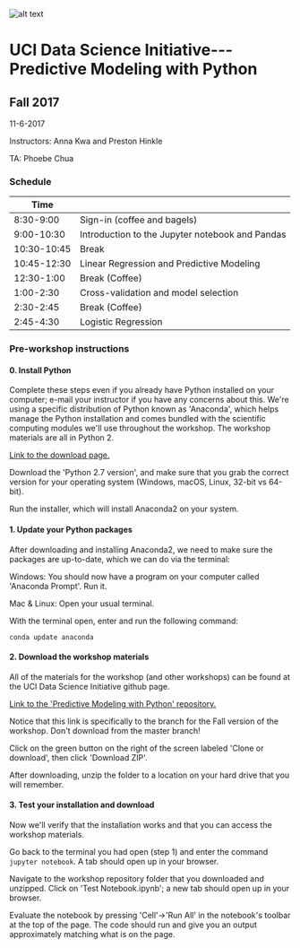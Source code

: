 ![alt text](http://datascience.uci.edu/wp-content/uploads/sites/2/2014/09/data_science_logo_with_image1.png 'UCI_data_science')

# UCI Data Science Initiative---Predictive Modeling with Python
## Fall 2017
11-6-2017

Instructors: Anna Kwa and Preston Hinkle

TA: Phoebe Chua

### Schedule


| Time        |                                                                   |
|-------------|-------------------------------------------------------------------|
| 8:30-9:00   | Sign-in (coffee and bagels)                                       |
| 9:00-10:30  | Introduction to the Jupyter notebook and Pandas                   |
| 10:30-10:45 | Break                                                             |
| 10:45-12:30 | Linear Regression and Predictive Modeling                         |
| 12:30-1:00  | Break (Coffee)                                                    |
| 1:00-2:30   | Cross-validation and model selection |
| 2:30-2:45   | Break (Coffee)                                                    |
| 2:45-4:30   | Logistic Regression                                               |


### Pre-workshop instructions

#### 0. Install Python

Complete these steps even if you already have Python installed on your computer; e-mail your instructor if you have any concerns about this. We're using a specific distribution of Python known as 'Anaconda', which helps manage the Python installation and comes bundled with the scientific computing modules we'll use throughout the workshop. The workshop materials are all in Python 2.

[Link to the download page.](https://www.anaconda.com/download)

Download the 'Python 2.7 version', and make sure that you grab the correct version for your operating system (Windows, macOS, Linux, 32-bit vs 64-bit).

Run the installer, which will install Anaconda2 on your system.

#### 1. Update your Python packages

After downloading and installing Anaconda2, we need to make sure the packages are up-to-date, which we can do via the terminal:

Windows: You should now have a program on your computer called 'Anaconda Prompt'. Run it.

Mac & Linux: Open your usual terminal.

With the terminal open, enter and run the following command:

    conda update anaconda

#### 2. Download the workshop materials

All of the materials for the workshop (and other workshops) can be found at the UCI Data Science Initiative github page.

[Link to the 'Predictive Modeling with Python' repository.](https://github.com/UCIDataScienceInitiative/PredictiveModeling_withPython/tree/fall_17)

Notice that this link is specifically to the branch for the Fall version of the workshop. Don't download from the master branch!

Click on the green button on the right of the screen labeled 'Clone or download', then click 'Download ZIP'.

After downloading, unzip the folder to a location on your hard drive that you will remember.


#### 3. Test your installation and download

Now we'll verify that the installation works and that you can access the workshop materials. 

Go back to the terminal you had open (step 1) and enter the command `jupyter notebook`. A tab should open up in your browser. 

Navigate to the workshop repository folder that you downloaded and unzipped. Click on 'Test Notebook.ipynb'; a new tab should open up in your browser. 

Evaluate the notebook by pressing 'Cell'->'Run All' in the notebook's toolbar at the top of the page. The code should run and give you an output approximately matching what is on the page.
